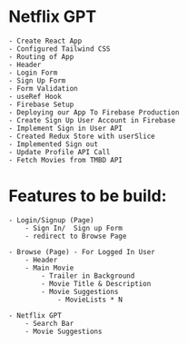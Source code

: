 # Netflix GPT
    - Create React App
    - Configured Tailwind CSS
    - Routing of App
    - Header
    - Login Form
    - Sign Up Form
    - Form Validation
    - useRef Hook
    - Firebase Setup
    - Deploying our App To Firebase Production
    - Create Sign Up User Account in Firebase
    - Implement Sign in User API
    - Created Redux Store with userSlice
    - Implemented Sign out 
    - Update Profile API Call
    - Fetch Movies from TMBD API
    

# Features to be build:
    - Login/Signup (Page)
        - Sign In/  Sign up Form
        - redirect to Browse Page

    - Browse (Page) - For Logged In User
        - Header
        - Main Movie
            - Trailer in Background
            - Movie Title & Description
            - Movie Suggestions
                - MovieLists * N             

    - Netflix GPT
        - Search Bar
        - Movie Suggestions